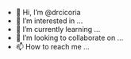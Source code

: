 - 👋 Hi, I’m @drcicoria
- 👀 I’m interested in ...
- 🌱 I’m currently learning ...
- 💞️ I’m looking to collaborate on ...
- 📫 How to reach me ...

<!---
drcicoria/drcicoria is a ✨ special ✨ repository because its `README.md` (this file) appears on your GitHub profile.
You can click the Preview link to take a look at your changes.
--->
